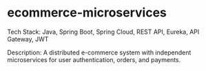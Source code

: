 # ecommerce-microservices
Tech Stack: Java, Spring Boot, Spring Cloud, REST API, Eureka, API Gateway, JWT 

Description: A distributed e-commerce system with independent microservices for user authentication, orders, and payments.

